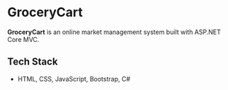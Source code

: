 # GroceryCart

**GroceryCart** is an online market management system built with ASP.NET Core MVC.

## Tech Stack

- HTML, CSS, JavaScript, Bootstrap, C#



  
